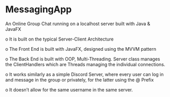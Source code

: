 # MessagingApp
An Online Group Chat running on a localhost server built with Java &amp; JavaFX

o It is built on the typical Server-Client Architecture

o The Front End is built with JavaFX, designed using the MVVM pattern

o The Back End is built with OOP, Multi-Threading. Server class manages the ClientHandlers which are Threads managing the individual connections.

o It works similarly as a simple Discord Server, where every user can log in and message in the group or privately, for the latter using the @ Prefix

o It doesn’t allow for the same username in the same server.
